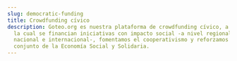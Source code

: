 ```yaml
---
slug: democratic-funding
title: Crowdfunding cívico
description: Goteo.org es nuestra plataforma de crowdfunding cívico, a través de
  la cual se financian iniciativas con impacto social -a nivel regional,
  nacional e internacional-, fomentamos el cooperativismo y reforzamos el
  conjunto de la Economía Social y Solidaria.
---
```

